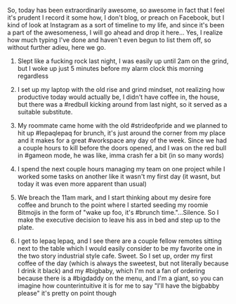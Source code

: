 So, today has been extraordinarily awesome, so awesome in fact that I feel it's prudent I record it some how, I don't blog, or preach on Facebook, but I kind of look at Instagram as a sort of timeline to my life, and since it's been a part of the awesomeness, I will go ahead and drop it here... Yes, I realize how much typing I've done and haven't even begun to list them off, so without further adieu, here we go.

1. Slept like a fucking rock last night, I was easily up until 2am on the grind, but I woke up just 5 minutes before my alarm clock this morning regardless

2. I set up my laptop with the old rise and grind mindset, not realizing how productive today would actually be, I didn't have coffee in, the house, but there was a #redbull kicking around from last night, so it served as a suitable substitute.

3. My roommate came home with the old #strideofpride and we planned to hit up #lepaqlepaq for brunch, it's just around the corner from my place and it makes for a great #workspace any day of the week. Since we had a couple hours to kill before the doors opened, and I was on the red bull in #gameon mode, he was like, imma crash fer a bit (in so many words)

4. I spend the next couple hours managing my team on one project while I worked some tasks on another like it wasn't my first day (it wasnt, but today it was even more apparent than usual)

5. We breach the 11am mark, and I start thinking about my desire fore coffee and brunch to the point where I started seeding my roomie Bitmojis in the form of "wake up foo, it's #brunch time."...Silence. So I make the executive decision to leave his ass in bed and step up to the plate.

6. I get to lepaq lepaq, and I see there are a couple fellow remotes sitting next to the table which I would easily consider to be my favorite one in the two story industrial style cafe. Sweet. So I set up, order my first coffee of the day (which is always the sweetest, but not literally because I drink it black) and my #bigbaby, which I'm not a fan of ordering because there is a #bigdaddy on the menu, and I'm a giant, so you can imagine how counterintuitive it is for me to say "I'll have the bigbabby please" it's pretty on point though
